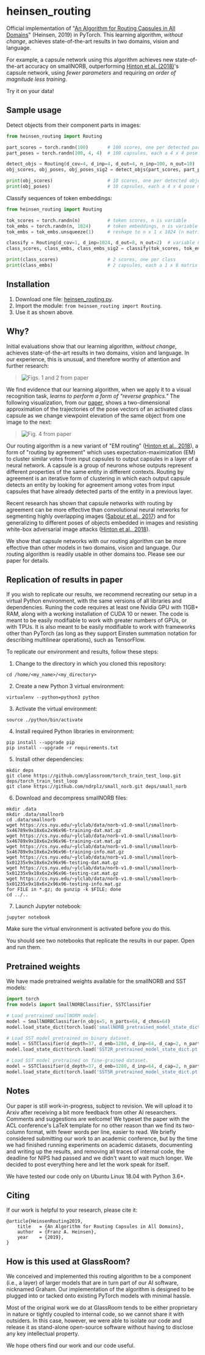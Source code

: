 # heinsen_routing

Official implementation of "[An Algorithm for Routing Capsules in All Domains](https://content.glassroom.com/An_Algorithm_for_Routing_Capsules_in_All_Domains.pdf)" (Heinsen, 2019) in PyTorch. This learning algorithm, _without change_, achieves state-of-the-art results in two domains, vision and language.

For example, a capsule network using this algorithm achieves new state-of-the-art accuracy on smallNORB, outperforming [Hinton et al. (2018)](https://ai.google/research/pubs/pub46653)'s capsule network, using _fewer parameters_ and requiring _an order of magnitude less training_.

Try it on your data!

## Sample usage

Detect objects from their component parts in images:

```python
from heinsen_routing import Routing

part_scores = torch.randn(100)       # 100 scores, one per detected part
part_poses = torch.randn(100, 4, 4)  # 100 capsules, each a 4 x 4 pose matrix

detect_objs = Routing(d_cov=4, d_inp=4, d_out=4, n_inp=100, n_out=10)
obj_scores, obj_poses, obj_poses_sig2 = detect_objs(part_scores, part_poses)

print(obj_scores)                    # 10 scores, one per detected object
print(obj_poses)                     # 10 capsules, each a 4 x 4 pose matrix
```

Classify sequences of token embeddings:

```python
from heinsen_routing import Routing

tok_scores = torch.randn(n)          # token scores, n is variable
tok_embs = torch.randn(n, 1024)      # token embeddings, n is variable
tok_embs = tok_embs.unsqueeze(1)     # reshape to n x 1 x 1024 (n matrices)

classify = Routing(d_cov=1, d_inp=1024, d_out=8, n_out=2)  # variable n_inp
class_scores, class_embs, class_embs_sig2 = classify(tok_scores, tok_embs)

print(class_scores)                  # 2 scores, one per class
print(class_embs)                    # 2 capsules, each a 1 x 8 matrix
```

## Installation

1. Download one file: [heinsen_routing.py](heinsen_routing.py).
2. Import the module: `from heinsen_routing import Routing`.
3. Use it as shown above.

## Why?

Initial evaluations show that our learning algorithm, _without change_, achieves state-of-the-art results in two domains, vision and language. In our experience, this is unusual, and therefore worthy of attention and further research:

> ![Figs. 1 and 2 from paper](assets/draft_paper_fig1_and_fig2.png)

We find evidence that our learning algorithm, when we apply it to a visual recognition task, _learns to perform a form of "reverse graphics."_ The following visualization, from our [paper](https://content.glassroom.com/An_Algorithm_for_Routing_Capsules_in_All_Domains.pdf), shows a two-dimensional approximation of the trajectories of the pose vectors of an activated class capsule as we change viewpoint elevation of the same object from one image to the next:

> ![Fig. 4 from paper](assets/draft_paper_fig4.png)

Our routing algorithm is a new variant of "EM routing" ([Hinton et al., 2018](https://ai.google/research/pubs/pub46653)), a form of "routing by agreement" which uses expectation-maximization (EM) to cluster similar votes from input capsules to output capsules in a layer of a neural network. A capsule is a group of neurons whose outputs represent different properties of the same entity in different contexts. Routing by agreement is an iterative form of clustering in which each output capsule detects an entity by looking for agreement among votes from input capsules that have already detected parts of the entity in a previous layer.

Recent research has shown that capsule networks with routing by agreement can be more effective than convolutional neural networks for segmenting highly overlapping images ([Sabour et al., 2017](https://arxiv.org/pdf/1710.09829.pdf)) and for generalizing to different poses of objects embedded in images and resisting white-box adversarial image attacks ([Hinton et al., 2018](https://ai.google/research/pubs/pub46653)).

We show that capsule networks with our routing algorithm can be more effective than other models in two domains, vision and language. Our routing algorithm is readily usable in other domains too. Please see our paper for details.

## Replication of results in paper

If you wish to replicate our results, we recommend recreating our setup in a virtual Python environment, with the same versions of all libraries and dependencies. Runing the code requires at least one Nvidia GPU with 11GB+ RAM, along with a working installation of CUDA 10 or newer. The code is meant to be easily modifiable to work with greater numbers of GPUs, or with TPUs. It is also meant to be easily modifiable to work with frameworks other than PyTorch (as long as they support Einsten summation notation for describing multilinear operations), such as TensorFlow.

To replicate our environment and results, follow these steps:

1. Change to the directory in which you cloned this repository:

```
cd /home/<my_name>/<my_directory>
```

2. Create a new Python 3 virtual environment:

```
virtualenv --python=python3 python
```

3. Activate the virtual environment:

```
source ./python/bin/activate
```

4. Install required Python libraries in environment:

```
pip install --upgrade pip
pip install --upgrade -r requirements.txt
```

5. Install other dependencies:

```
mkdir deps
git clone https://github.com/glassroom/torch_train_test_loop.git deps/torch_train_test_loop
git clone https://github.com/ndrplz/small_norb.git deps/small_norb
```

6. Download and decompress smallNORB files:

```
mkdir .data
mkdir .data/smallnorb
cd .data/smallnorb
wget https://cs.nyu.edu/~ylclab/data/norb-v1.0-small/smallnorb-5x46789x9x18x6x2x96x96-training-dat.mat.gz
wget https://cs.nyu.edu/~ylclab/data/norb-v1.0-small/smallnorb-5x46789x9x18x6x2x96x96-training-cat.mat.gz
wget https://cs.nyu.edu/~ylclab/data/norb-v1.0-small/smallnorb-5x46789x9x18x6x2x96x96-training-info.mat.gz
wget https://cs.nyu.edu/~ylclab/data/norb-v1.0-small/smallnorb-5x01235x9x18x6x2x96x96-testing-dat.mat.gz
wget https://cs.nyu.edu/~ylclab/data/norb-v1.0-small/smallnorb-5x01235x9x18x6x2x96x96-testing-cat.mat.gz
wget https://cs.nyu.edu/~ylclab/data/norb-v1.0-small/smallnorb-5x01235x9x18x6x2x96x96-testing-info.mat.gz
for FILE in *.gz; do gunzip -k $FILE; done
cd ../..
```

7. Launch Jupyter notebook:

```
jupyter notebook
```

Make sure the virtual environment is activated before you do this.

You should see two notebooks that replicate the results in our paper. Open and run them.

## Pretrained weights

We have made pretrained weights available for the smallNORB and SST models:

```python
import torch
from models import SmallNORBClassifier, SSTClassifier

# Load pretrained smallNORM model.
model = SmallNORBClassifier(n_objs=5, n_parts=64, d_chns=64)
model.load_state_dict(torch.load('smallNORB_pretrained_model_state_dict.pt'))

# Load SST model pretrained on binary dataset.
model = SSTClassifier(d_depth=37, d_emb=1280, d_inp=64, d_cap=2, n_parts=64, n_classes=2)
model.load_state_dict(torch.load('SST2R_pretrained_model_state_dict.pt'))

# Load SST model pretrained on fine-grained dataset.
model = SSTClassifier(d_depth=37, d_emb=1280, d_inp=64, d_cap=2, n_parts=64, n_classes=5)
model.load_state_dict(torch.load('SST5R_pretrained_model_state_dict.pt'))
```

## Notes

Our paper is still work-in-progress, subject to revision. We will upload it to Arxiv after receiving a bit more feedback from other AI researchers. Comments and suggestions are welcome!  We typeset the paper with the ACL conference's LaTeX template for no other reason than we find its two-column format, with fewer words per line, easier to read. We briefly considered submitting our work to an academic conference, but by the time we had finished running experiments on academic datasets, documenting and writing up the results, and removing all traces of internal code, the deadline for NIPS had passed and we didn't want to wait much longer. We decided to post everything here and let the work speak for itself.

We have tested our code only on Ubuntu Linux 18.04 with Python 3.6+.

## Citing

If our work is helpful to your research, please cite it:

```
@article{HeinsenRouting2019,
    title	= {An Algorithm for Routing Capsules in All Domains},
    author	= {Franz A. Heinsen},
    year	= {2019},
}
```

## How is this used at GlassRoom?

We conceived and implemented this routing algorithm to be a component (i.e., a layer) of larger models that are in turn part of our AI software, nicknamed Graham. Our implementation of the algorithm is designed to be plugged into or tacked onto existing PyTorch models with minimal hassle.

Most of the original work we do at GlassRoom tends to be either proprietary in nature or tightly coupled to internal code, so we cannot share it with outsiders. In this case, however, we were able to isolate our code and release it as stand-alone open-source software without having to disclose any key intellectual property.

We hope others find our work and our code useful.
